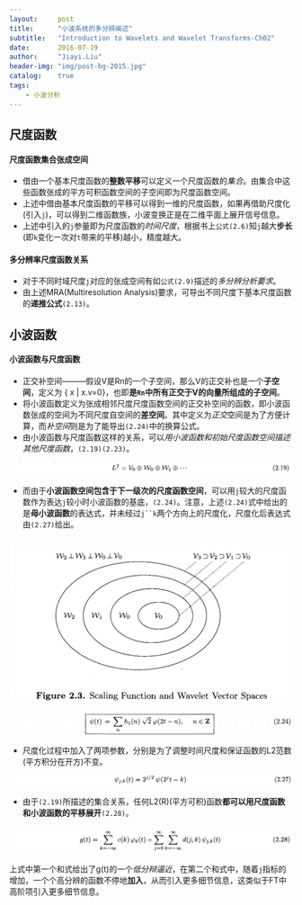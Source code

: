 ```yaml
---
layout:     post
title:      "小波系统的多分辨阐述"
subtitle:   "Introduction to Wavelets and Wavelet Transforms-Ch02"
date:       2016-07-19
author:     "Jiayi.Liu"
header-img: "img/post-bg-2015.jpg"
catalog: 	true
tags:
    - 小波分析
---
```


## 尺度函数

#### 尺度函数集合张成空间

*	借由一个基本尺度函数的**整数平移**可以定义一个尺度函数的*集合*。由集合中这些函数张成的平方可积函数空间的子空间即为尺度函数空间。
*	上述中借由基本尺度函数的平移可以得到一维的尺度函数，如果再借助尺度化(引入`j`)，可以得到二维函数族，小波变换正是在二维平面上展开信号信息。
*	上述中引入的`j`参量即为尺度函数的*时间尺度*，根据书上`公式(2.6)`知`j`越大**步长**(即`k`变化一次对`t`带来的平移)越小，精度越大。

#### 多分辨率尺度函数关系

*	对于不同时域尺度`j`对应的张成空间有如`公式(2.9)`描述的*多分辨分析要求*。
*	由上述MRA(Multiresolution Analysis)要求，可导出不同尺度下基本尺度函数的**递推公式**`(2.13)`。

## 小波函数

#### 小波函数与尺度函数

*	正交补空间———假设V是Rn的一个子空间，那么V的正交补也是一个**子空间**，定义为 { x | x.v=0}，也即**是`Rn`中所有正交于V的向量所组成的子空间**。
*	将小波函数定义为张成相邻尺度尺度函数空间的正交补空间的函数，即小波函数张成的空间为不同尺度自空间的**差空间**。其中定义为*正交*空间是为了方便计算，而*补空间*则是为了能导出`(2.24)`中的换算公式。
*	由小波函数与尺度函数这样的关系，可以*用小波函数和初始尺度函数空间描述其他尺度函数*，`(2.19)(2.23)`。

![img](\img\in-post\Wavelet\2.19.png)

*	而由于**小波函数空间包含于下一级次的尺度函数空间**，可以用`j`较大的尺度函数作为表达`j`较小时小波函数的基底，`(2.24)`。注意，上述`(2.24)`式中给出的是**母小波函数**的表达式，并未经过`j``k`两个方向上的尺度化，尺度化后表达式由`(2.27)`给出。

![img](\img\in-post\Wavelet\F2.3.png)

![img](\img\in-post\Wavelet\2.24.png)

*	尺度化过程中加入了两项参数，分别是为了调整时间尺度和保证函数的L2范数(平方积分在开方)不变。

![img](\img\in-post\Wavelet\2.27.png)

*	由于`(2.19)`所描述的集合关系，任何L2(R)(平方可积)函数**都可以用尺度函数和小波函数的平移展开**`(2.28)`。

![img](\img\in-post\Wavelet\2.28.png)

上式中第一个和式给出了g(t)的一个*低分辩逼近*，在第二个和式中，随着`j`指标的增加，一个个高分辨的函数不停地**加入**，从而引入更多细节信息，这类似于FT中高阶项引入更多细节信息。